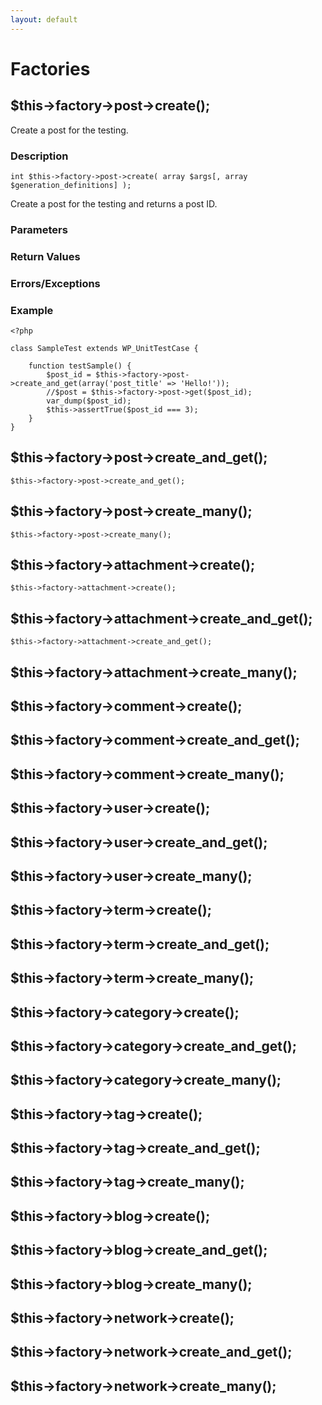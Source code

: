 ```yaml
---
layout: default
---
```


# Factories

## $this->factory->post->create();

Create a post for the testing.

### Description

```
int $this->factory->post->create( array $args[, array $generation_definitions] );
```

Create a post for the testing and returns a post ID.

### Parameters
### Return Values
### Errors/Exceptions

### Example

```
<?php

class SampleTest extends WP_UnitTestCase {

	function testSample() {
		$post_id = $this->factory->post->create_and_get(array('post_title' => 'Hello!'));
		//$post = $this->factory->post->get($post_id);
		var_dump($post_id);
		$this->assertTrue($post_id === 3);
	}
}

```


## $this->factory->post->create_and_get();

```
$this->factory->post->create_and_get();
```

## $this->factory->post->create_many();

```
$this->factory->post->create_many();
```

## $this->factory->attachment->create();

```
$this->factory->attachment->create();
```

## $this->factory->attachment->create_and_get();

```
$this->factory->attachment->create_and_get();
```


## $this->factory->attachment->create_many();
## $this->factory->comment->create();
## $this->factory->comment->create_and_get();
## $this->factory->comment->create_many();
## $this->factory->user->create();
## $this->factory->user->create_and_get();
## $this->factory->user->create_many();
## $this->factory->term->create();
## $this->factory->term->create_and_get();
## $this->factory->term->create_many();
## $this->factory->category->create();
## $this->factory->category->create_and_get();
## $this->factory->category->create_many();
## $this->factory->tag->create();
## $this->factory->tag->create_and_get();
## $this->factory->tag->create_many();
## $this->factory->blog->create();
## $this->factory->blog->create_and_get();
## $this->factory->blog->create_many();
## $this->factory->network->create();
## $this->factory->network->create_and_get();
## $this->factory->network->create_many();
